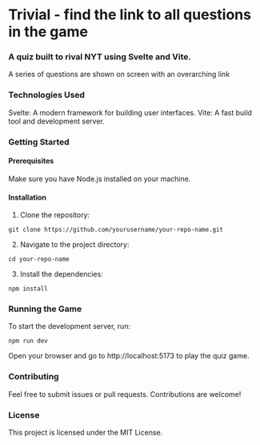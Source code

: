 # Trivial - find the link to all questions in the game

### A quiz built to rival NYT using Svelte and Vite.

A series of questions are shown on screen with an overarching link

### Technologies Used

Svelte: A modern framework for building user interfaces.
Vite: A fast build tool and development server.

### Getting Started

#### Prerequisites
Make sure you have Node.js installed on your machine.

#### Installation

1. Clone the repository:

```
git clone https://github.com/yourusername/your-repo-name.git
```

2. Navigate to the project directory:

```
cd your-repo-name
```

3. Install the dependencies:

```
npm install
```

### Running the Game

To start the development server, run:

```
npm run dev
```

Open your browser and go to http://localhost:5173 to play the quiz game.

### Contributing

Feel free to submit issues or pull requests. Contributions are welcome!

### License

This project is licensed under the MIT License.
